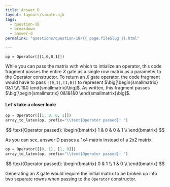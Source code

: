 ```yaml
---
title: Answer D
layout: layouts/simple.njk
tags:
  - question-18
  - breakdown
  - answer-d
permalink: "questions/question-18/{{ page.fileSlug }}.html"

---
```



`op = Operator([[1,0,0,1]])`  

While you can pass the matrix with which to intialize an operator, this code fragment passes the entire $X$ gate as a single row matrix as a parameter to the Operator constructor.
To return an $X$ gate operator, the code fragment would have to pass `[[0,1],[1,0]]` to represent $\big[\begin{smallmatrix} 0&1 \\\\ 1&0 \end{smallmatrix}\big]$.
As written, this fragment passes $\big[\begin{smallmatrix} 0&1&1&0 \end{smallmatrix}\big]$.

#### Let's take a closer look:


```python
op = Operator([[1, 0, 0, 1]])
array_to_latex(op, prefix="\\text{Operator passed}: ")
```




$$
\text{Operator passed}: 
\begin{bmatrix}
1 & 0 & 0 & 1  \\
 \end{bmatrix}
$$



As you can see, answer D passes a 1x4 matrix instead of a 2x2 matrix.


```python
op = Operator([[0, 1], [1, 0]])
array_to_latex(op, prefix="\\text{Operator passed}: ")
```




$$
\text{Operator passed}: 
\begin{bmatrix}
0 & 1  \\
 1 & 0  \\
 \end{bmatrix}
$$



Generating an $X$ gate would require the initial matrix to be broken up into two separate rowns when passing to the `Operator` constructor.
